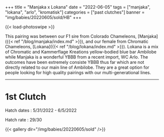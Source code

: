 +++
title = "Manjaka x Lokana"
date = "2022-06-05"
tags = ["manjaka", "lokana", "arlo", "kromatisk"]
categories = ["past clutches"]
banner = "img/babies/20220605/sold/HB"
+++

{{< load-photoswipe >}}

This pairing was between our F1 sire from Colorado Chameleons, [Manjaka]({{< ref "/blog/manjaka/index.md" >}}), and our female from Chromatic Chameleons, [Lokana]({{< ref "/blog/lokana/index.md" >}}). Lokana is a mix of Chromatic and Kammerflage Kreations yellow-bodied blue bar Ambilobe while Manjaka is a wonderful YBBB from a recent import, WC Arlo. The outcomes have been extremely consiste YBBB thus far which are not directly related to our main line of Ambilobe. They are a great option for people looking for high quality pairings with our multi-generational lines.

---
# 1st Clutch
Hatch dates
: 5/31/2022 - 6/5/2022

Hatch rate
: 29/30

{{< gallery dir="/img/babies/20220605/sold" />}}

